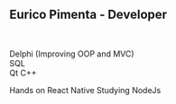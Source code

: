 <div>
  <h2>Eurico Pimenta - Developer</h2><br>  
</div>

Delphi (Improving OOP and MVC) </br>
SQL </br>
Qt C++ </br>

Hands on React Native
Studying NodeJs
